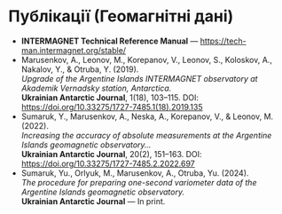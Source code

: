 # Публікації (Геомагнітні дані)

- **INTERMAGNET Technical Reference Manual** — <https://tech-man.intermagnet.org/stable/>
- Marusenkov, A., Leonov, M., Korepanov, V., Leonov, S., Koloskov, A., Nakalov, Y., & Otruba, Y. (2019).  
  _Upgrade of the Argentine Islands INTERMAGNET observatory at Akademik Vernadsky station, Antarctica._  
  **Ukrainian Antarctic Journal**, 1(18), 103–115. DOI: <https://doi.org/10.33275/1727-7485.1(18).2019.135>
- Sumaruk, Y., Marusenkov, A., Neska, A., Korepanov, V., & Leonov, M. (2022).  
  _Increasing the accuracy of absolute measurements at the Argentine Islands geomagnetic observatory…_  
  **Ukrainian Antarctic Journal**, 20(2), 151–163. DOI: <https://doi.org/10.33275/1727-7485.2.2022.697>
- Sumaruk, Yu., Orlyuk, M., Marusenkov, A., Otruba, Yu. (2024).  
  _The procedure for preparing one-second variometer data of the Argentine Islands geomagnetic observatory._  
  **Ukrainian Antarctic Journal** — In print.
